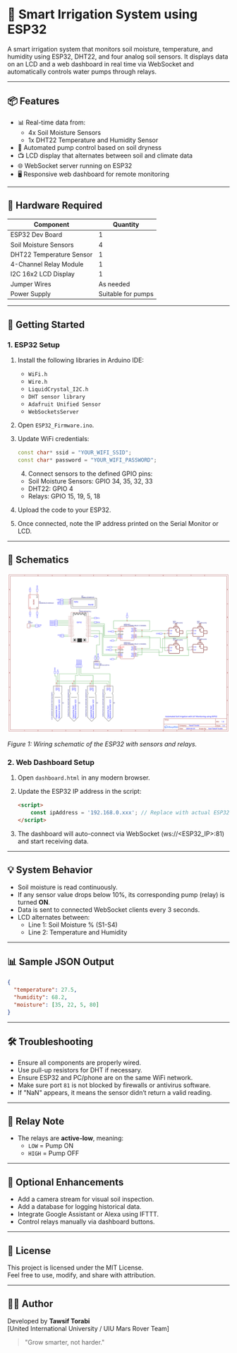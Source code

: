 # 🌱 Smart Irrigation System using ESP32

A smart irrigation system that monitors soil moisture, temperature, and humidity using ESP32, DHT22, and four analog soil sensors. It displays data on an LCD and a web dashboard in real time via WebSocket and automatically controls water pumps through relays.

---

## 📦 Features

- 📊 Real-time data from:
  - 4x Soil Moisture Sensors
  - 1x DHT22 Temperature and Humidity Sensor
- 🧠 Automated pump control based on soil dryness
- 📺 LCD display that alternates between soil and climate data
- 🌐 WebSocket server running on ESP32
- 🖥️ Responsive web dashboard for remote monitoring

---

## 🧰 Hardware Required

| Component               | Quantity |
|------------------------|----------|
| ESP32 Dev Board        | 1        |
| Soil Moisture Sensors  | 4        |
| DHT22 Temperature Sensor | 1      |
| 4-Channel Relay Module | 1        |
| I2C 16x2 LCD Display   | 1        |
| Jumper Wires           | As needed |
| Power Supply           | Suitable for pumps |

---

## 🚀 Getting Started

### 1. ESP32 Setup

1. Install the following libraries in Arduino IDE:
   - `WiFi.h`
   - `Wire.h`
   - `LiquidCrystal_I2C.h`
   - `DHT sensor library`
   - `Adafruit Unified Sensor`
   - `WebSocketsServer`

2. Open `ESP32_Firmware.ino`.

3. Update WiFi credentials:
   ```cpp
   const char* ssid = "YOUR_WIFI_SSID";
   const char* password = "YOUR_WIFI_PASSWORD";
   ```
   4. Connect sensors to the defined GPIO pins:
   - Soil Moisture Sensors: GPIO 34, 35, 32, 33
   - DHT22: GPIO 4
   - Relays: GPIO 15, 19, 5, 18

5. Upload the code to your ESP32.

6. Once connected, note the IP address printed on the Serial Monitor or LCD.

---



## 📐 Schematics

![Figure 1: Wiring schematic of the ESP32 with sensors and relays.](https://raw.githubusercontent.com/TawsifTorabi/ESP32_Automated_Irrigation/refs/heads/main/Schematic_Automated-Soil-Irrigation-ESP32_2025-06-23.svg)

*Figure 1: Wiring schematic of the ESP32 with sensors and relays.*

### 2. Web Dashboard Setup

1. Open `dashboard.html` in any modern browser.

2. Update the ESP32 IP address in the script:
   ```html
   <script>
       const ipAddress = '192.168.0.xxx'; // Replace with actual ESP32 IP
   </script>
   ```
3. The dashboard will auto-connect via WebSocket (ws://<ESP32_IP>:81) and start receiving data.



---

## 💡 System Behavior

- Soil moisture is read continuously.
- If any sensor value drops below 10%, its corresponding pump (relay) is turned **ON**.
- Data is sent to connected WebSocket clients every 3 seconds.
- LCD alternates between:
  - Line 1: Soil Moisture % (S1-S4)
  - Line 2: Temperature and Humidity

---

## 📊 Sample JSON Output

```json
{
  "temperature": 27.5,
  "humidity": 68.2,
  "moisture": [35, 22, 5, 80]
}

```
---

## 🛠️ Troubleshooting

- Ensure all components are properly wired.
- Use pull-up resistors for DHT if necessary.
- Ensure ESP32 and PC/phone are on the same WiFi network.
- Make sure port `81` is not blocked by firewalls or antivirus software.
- If "NaN" appears, it means the sensor didn’t return a valid reading.

---

## 🔌 Relay Note

- The relays are **active-low**, meaning:
  - `LOW` = Pump ON
  - `HIGH` = Pump OFF

---

## 📸 Optional Enhancements

- Add a camera stream for visual soil inspection.
- Add a database for logging historical data.
- Integrate Google Assistant or Alexa using IFTTT.
- Control relays manually via dashboard buttons.

---

## 📃 License

This project is licensed under the MIT License.  
Feel free to use, modify, and share with attribution.

---

## 👨‍💻 Author

Developed by **Tawsif Torabi**  
[United International University / UIU Mars Rover Team]

> "Grow smarter, not harder."


